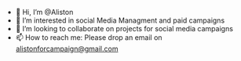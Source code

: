 - 👋 Hi, I’m @Aliston
- 👀 I’m interested in social Media Managment and paid campaigns
- 💞️ I’m looking to collaborate on projects for social media campaigns
- 📫 How to reach me: Please drop an email on alistonforcampaign@gmail.com

<!---
Alistonforcampaigns/Alistonforcampaigns is a ✨ special ✨ repository because its `README.md` (this file) appears on your GitHub profile.
You can click the Preview link to take a look at your changes.
--->
